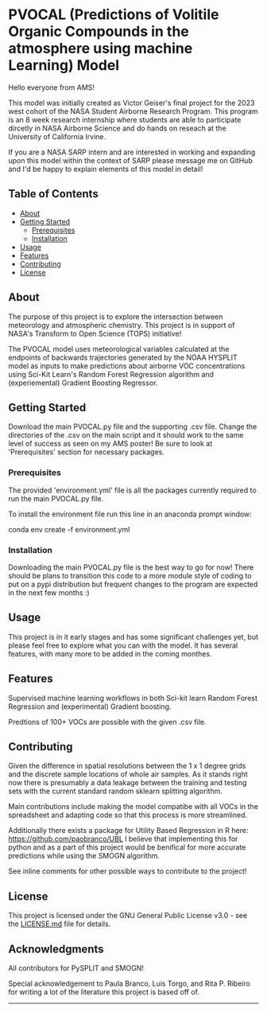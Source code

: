 # PVOCAL (Predictions of Volitile Organic Compounds in the atmosphere using machine Learning) Model

Hello everyone from AMS!

This model was initially created as Victor Geiser's final project for the 2023 west cohort of the NASA Student Airborne Research Program. This program is an 8 week research internship where students are able to participate dircetly in NASA Airborne Science and do hands on reseach at the University of California Irvine. 

If you are a NASA SARP intern and are interested in working and expanding upon this model within the context of SARP please message me on GitHub and I'd be happy to explain elements of this model in detail!

## Table of Contents

- [About](#about)
- [Getting Started](#getting-started)
  - [Prerequisites](#prerequisites)
  - [Installation](#installation)
- [Usage](#usage)
- [Features](#features)
- [Contributing](#contributing)
- [License](#license)

## About

The purpose of this project is to explore the intersection between meteorology and atmospheric chemistry. This project is in support of NASA's Transform to Open Science (TOPS) initiative!

The PVOCAL model uses meteorological variables calculated at the endpoints of backwards trajectories generated by the NOAA HYSPLIT model as inputs to make predictions about airborne VOC concentrations
  using Sci-Kit Learn's Random Forest Regression algorithm and (experiemental) Gradient Boosting Regressor. 

## Getting Started

Download the main PVOCAL.py file and the supporting .csv file. Change the directories of the .csv on the main script and it should work to the same level of success as seen on my AMS poster! Be sure to look at 'Prerequisites' section for necessary packages.

### Prerequisites

The provided 'environment.yml' file is all the packages currently required to run the main PVOCAL.py file. 

To install the environment file run this line in an anaconda prompt window:

  conda env create -f environment.yml

### Installation

Downloading the main PVOCAL.py file is the best way to go for now! There should be plans to transition this code to a more module style of coding to put on a pypi distribution but frequent changes to the program are expected in the next few months :)

## Usage

This project is in it early stages and has some significant challenges yet, but please feel free to explore what you can with the model. It has several features, with many more to be added in the coming monthes.

## Features

Supervised machine learning workflows in both Sci-kit learn Random Forest Regression and (experimental) Gradient boosting.

Predtions of 100+ VOCs are possible with the given .csv file.

## Contributing

Given the difference in spatial resolutions between the 1 x 1 degree grids and the discrete sample locations of whole air samples. As it stands right now there is presumably a data leakage between the training and testing sets with the current standard random sklearn splitting algorithm.

Main contributions include making the model compatibe with all VOCs in the spreadsheet and adapting code so that this process is more streamlined. 

Additionally there exists a package for Utility Based Regression in R here: https://github.com/paobranco/UBL I believe that implementing this for python and as a part of this project would be benifical for more accurate predictions while using the SMOGN algorithm.

See inline comments for other possible ways to contribute to the project!

## License

This project is licensed under the GNU General Public License v3.0 - see the [LICENSE.md](LICENSE.md) file for details.

## Acknowledgments

All contributors for PySPLIT and SMOGN!

Special acknowledgement to Paula Branco, Luís Torgo, and Rita P. Ribeiro for writing a lot of the literature this project is based off of.

---
